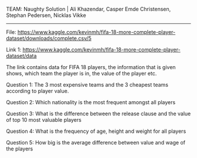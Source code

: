 TEAM: Naughty Solution |               Ali Khazendar,
                                      Casper Emde Christensen,
                                      Stephan Pedersen,
                                      Nicklas Vikke
                                      
---------------------------------------------------------------------------------------------

File: https://www.kaggle.com/kevinmh/fifa-18-more-complete-player-dataset/downloads/complete.csv/5

Link 1: https://www.kaggle.com/kevinmh/fifa-18-more-complete-player-dataset/data

The link contains data for FIFA 18 players, the information that is given shows,
which team the player is in, the value of the player etc.

Question 1:
  The 3 most expensive teams and the 3 cheapest teams according to player value.
  
Question 2:
  Which nationality is the most frequent amongst all players

Question 3:
  What is the difference between the release clause and the value of top 10 most valuable players 
  
Question 4:
  What is the frequency of age, height and weight for all players
  
Question 5: 
  How big is the average difference between value and wage of the players
